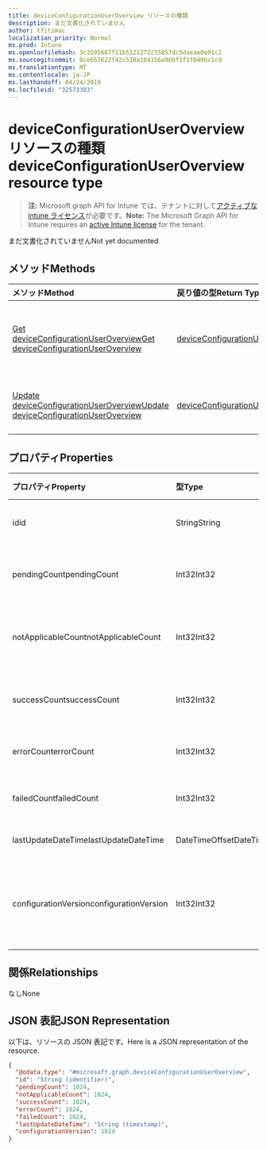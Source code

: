 ```yaml
---
title: deviceConfigurationUserOverview リソースの種類
description: まだ文書化されていません
author: tfitzmac
localization_priority: Normal
ms.prod: Intune
ms.openlocfilehash: 3c3595687f21b5121272255857dc5daeae0e01c2
ms.sourcegitcommit: 0ce657622f42c510a104156a96bf1f1f040bc1cd
ms.translationtype: MT
ms.contentlocale: ja-JP
ms.lasthandoff: 04/24/2019
ms.locfileid: "32573383"
---
```

# <a name="deviceconfigurationuseroverview-resource-type"></a><span data-ttu-id="f9644-103">deviceConfigurationUserOverview リソースの種類</span><span class="sxs-lookup"><span data-stu-id="f9644-103">deviceConfigurationUserOverview resource type</span></span>

> <span data-ttu-id="f9644-104">**注:** Microsoft graph API for Intune では、テナントに対して[アクティブな intune ライセンス](https://go.microsoft.com/fwlink/?linkid=839381)が必要です。</span><span class="sxs-lookup"><span data-stu-id="f9644-104">**Note:** The Microsoft Graph API for Intune requires an [active Intune license](https://go.microsoft.com/fwlink/?linkid=839381) for the tenant.</span></span>

<span data-ttu-id="f9644-105">まだ文書化されていません</span><span class="sxs-lookup"><span data-stu-id="f9644-105">Not yet documented</span></span>

## <a name="methods"></a><span data-ttu-id="f9644-106">メソッド</span><span class="sxs-lookup"><span data-stu-id="f9644-106">Methods</span></span>
|<span data-ttu-id="f9644-107">メソッド</span><span class="sxs-lookup"><span data-stu-id="f9644-107">Method</span></span>|<span data-ttu-id="f9644-108">戻り値の型</span><span class="sxs-lookup"><span data-stu-id="f9644-108">Return Type</span></span>|<span data-ttu-id="f9644-109">説明</span><span class="sxs-lookup"><span data-stu-id="f9644-109">Description</span></span>|
|:---|:---|:---|
|[<span data-ttu-id="f9644-110">Get deviceConfigurationUserOverview</span><span class="sxs-lookup"><span data-stu-id="f9644-110">Get deviceConfigurationUserOverview</span></span>](../api/intune-deviceconfig-deviceconfigurationuseroverview-get.md)|[<span data-ttu-id="f9644-111">deviceConfigurationUserOverview</span><span class="sxs-lookup"><span data-stu-id="f9644-111">deviceConfigurationUserOverview</span></span>](../resources/intune-deviceconfig-deviceconfigurationuseroverview.md)|<span data-ttu-id="f9644-112">[deviceConfigurationUserOverview](../resources/intune-deviceconfig-deviceconfigurationuseroverview.md) オブジェクトのプロパティとリレーションシップを読み取ります。</span><span class="sxs-lookup"><span data-stu-id="f9644-112">Read properties and relationships of the [deviceConfigurationUserOverview](../resources/intune-deviceconfig-deviceconfigurationuseroverview.md) object.</span></span>|
|[<span data-ttu-id="f9644-113">Update deviceConfigurationUserOverview</span><span class="sxs-lookup"><span data-stu-id="f9644-113">Update deviceConfigurationUserOverview</span></span>](../api/intune-deviceconfig-deviceconfigurationuseroverview-update.md)|[<span data-ttu-id="f9644-114">deviceConfigurationUserOverview</span><span class="sxs-lookup"><span data-stu-id="f9644-114">deviceConfigurationUserOverview</span></span>](../resources/intune-deviceconfig-deviceconfigurationuseroverview.md)|<span data-ttu-id="f9644-115">[deviceConfigurationUserOverview](../resources/intune-deviceconfig-deviceconfigurationuseroverview.md) オブジェクトのプロパティを更新します。</span><span class="sxs-lookup"><span data-stu-id="f9644-115">Update the properties of a [deviceConfigurationUserOverview](../resources/intune-deviceconfig-deviceconfigurationuseroverview.md) object.</span></span>|

## <a name="properties"></a><span data-ttu-id="f9644-116">プロパティ</span><span class="sxs-lookup"><span data-stu-id="f9644-116">Properties</span></span>
|<span data-ttu-id="f9644-117">プロパティ</span><span class="sxs-lookup"><span data-stu-id="f9644-117">Property</span></span>|<span data-ttu-id="f9644-118">型</span><span class="sxs-lookup"><span data-stu-id="f9644-118">Type</span></span>|<span data-ttu-id="f9644-119">説明</span><span class="sxs-lookup"><span data-stu-id="f9644-119">Description</span></span>|
|:---|:---|:---|
|<span data-ttu-id="f9644-120">id</span><span class="sxs-lookup"><span data-stu-id="f9644-120">id</span></span>|<span data-ttu-id="f9644-121">String</span><span class="sxs-lookup"><span data-stu-id="f9644-121">String</span></span>|<span data-ttu-id="f9644-122">エンティティのキー。</span><span class="sxs-lookup"><span data-stu-id="f9644-122">Key of the entity.</span></span>|
|<span data-ttu-id="f9644-123">pendingCount</span><span class="sxs-lookup"><span data-stu-id="f9644-123">pendingCount</span></span>|<span data-ttu-id="f9644-124">Int32</span><span class="sxs-lookup"><span data-stu-id="f9644-124">Int32</span></span>|<span data-ttu-id="f9644-125">保留中のユーザーの数</span><span class="sxs-lookup"><span data-stu-id="f9644-125">Number of pending Users</span></span>|
|<span data-ttu-id="f9644-126">notApplicableCount</span><span class="sxs-lookup"><span data-stu-id="f9644-126">notApplicableCount</span></span>|<span data-ttu-id="f9644-127">Int32</span><span class="sxs-lookup"><span data-stu-id="f9644-127">Int32</span></span>|<span data-ttu-id="f9644-128">該当しないユーザーの数</span><span class="sxs-lookup"><span data-stu-id="f9644-128">Number of not applicable users</span></span>|
|<span data-ttu-id="f9644-129">successCount</span><span class="sxs-lookup"><span data-stu-id="f9644-129">successCount</span></span>|<span data-ttu-id="f9644-130">Int32</span><span class="sxs-lookup"><span data-stu-id="f9644-130">Int32</span></span>|<span data-ttu-id="f9644-131">成功したユーザーの数</span><span class="sxs-lookup"><span data-stu-id="f9644-131">Number of succeeded Users</span></span>|
|<span data-ttu-id="f9644-132">errorCount</span><span class="sxs-lookup"><span data-stu-id="f9644-132">errorCount</span></span>|<span data-ttu-id="f9644-133">Int32</span><span class="sxs-lookup"><span data-stu-id="f9644-133">Int32</span></span>|<span data-ttu-id="f9644-134">エラー ユーザーの数</span><span class="sxs-lookup"><span data-stu-id="f9644-134">Number of error Users</span></span>|
|<span data-ttu-id="f9644-135">failedCount</span><span class="sxs-lookup"><span data-stu-id="f9644-135">failedCount</span></span>|<span data-ttu-id="f9644-136">Int32</span><span class="sxs-lookup"><span data-stu-id="f9644-136">Int32</span></span>|<span data-ttu-id="f9644-137">失敗したユーザーの数</span><span class="sxs-lookup"><span data-stu-id="f9644-137">Number of failed Users</span></span>|
|<span data-ttu-id="f9644-138">lastUpdateDateTime</span><span class="sxs-lookup"><span data-stu-id="f9644-138">lastUpdateDateTime</span></span>|<span data-ttu-id="f9644-139">DateTimeOffset</span><span class="sxs-lookup"><span data-stu-id="f9644-139">DateTimeOffset</span></span>|<span data-ttu-id="f9644-140">最終更新時刻</span><span class="sxs-lookup"><span data-stu-id="f9644-140">Last update time</span></span>|
|<span data-ttu-id="f9644-141">configurationVersion</span><span class="sxs-lookup"><span data-stu-id="f9644-141">configurationVersion</span></span>|<span data-ttu-id="f9644-142">Int32</span><span class="sxs-lookup"><span data-stu-id="f9644-142">Int32</span></span>|<span data-ttu-id="f9644-143">対象の概要に関するポリシーのバージョン</span><span class="sxs-lookup"><span data-stu-id="f9644-143">Version of the policy for that overview</span></span>|

## <a name="relationships"></a><span data-ttu-id="f9644-144">関係</span><span class="sxs-lookup"><span data-stu-id="f9644-144">Relationships</span></span>
<span data-ttu-id="f9644-145">なし</span><span class="sxs-lookup"><span data-stu-id="f9644-145">None</span></span>

## <a name="json-representation"></a><span data-ttu-id="f9644-146">JSON 表記</span><span class="sxs-lookup"><span data-stu-id="f9644-146">JSON Representation</span></span>
<span data-ttu-id="f9644-147">以下は、リソースの JSON 表記です。</span><span class="sxs-lookup"><span data-stu-id="f9644-147">Here is a JSON representation of the resource.</span></span>
<!-- {
  "blockType": "resource",
  "keyProperty": "id",
  "@odata.type": "microsoft.graph.deviceConfigurationUserOverview"
}
-->
``` json
{
  "@odata.type": "#microsoft.graph.deviceConfigurationUserOverview",
  "id": "String (identifier)",
  "pendingCount": 1024,
  "notApplicableCount": 1024,
  "successCount": 1024,
  "errorCount": 1024,
  "failedCount": 1024,
  "lastUpdateDateTime": "String (timestamp)",
  "configurationVersion": 1024
}
```



